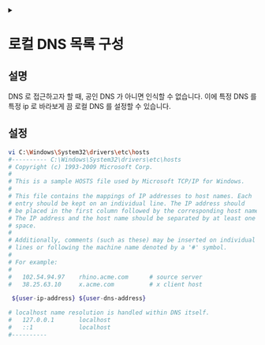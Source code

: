 <link rel="stylesheet" type="text/css" href="/css/header.css">
<link rel="stylesheet" type="text/css" href="/css/bootstrap/5.3.0-alpha1/bootstrap.css">
<div class="sticky-top bg-white pt-1 pb-2" id="header-div-max"></div>
<details id="display-none"><summary></summary>
  <script src="/js/header.js" defer="defer"></script>
  <script src="/js/bootstrap/5.3.0-alpha1/bootstrap.bundle.js" defer="defer"></script>
</details>

# 로컬 DNS 목록 구성
## 설명
DNS 로 접근하고자 할 때, 공인 DNS 가 아니면 인식할 수 없습니다.
이에 특정 DNS 를 특정 ip 로 바라보게 끔 로컬 DNS 를 설정할 수 있습니다.

## 설정
<!-- TODO: System32, System 차이-->
```bash
vi C:\Windows\System32\drivers\etc\hosts
#---------- C:\Windows\System32\drivers\etc\hosts
# Copyright (c) 1993-2009 Microsoft Corp.
#
# This is a sample HOSTS file used by Microsoft TCP/IP for Windows.
#
# This file contains the mappings of IP addresses to host names. Each
# entry should be kept on an individual line. The IP address should
# be placed in the first column followed by the corresponding host name.
# The IP address and the host name should be separated by at least one
# space.
#
# Additionally, comments (such as these) may be inserted on individual
# lines or following the machine name denoted by a '#' symbol.
#
# For example:
#
#	102.54.94.97    rhino.acme.com      # source server
#	38.25.63.10     x.acme.com          # x client host

 ${user-ip-address} ${user-dns-address}

# localhost name resolution is handled within DNS itself.
#	127.0.0.1       localhost
#	::1             localhost
#----------
```
